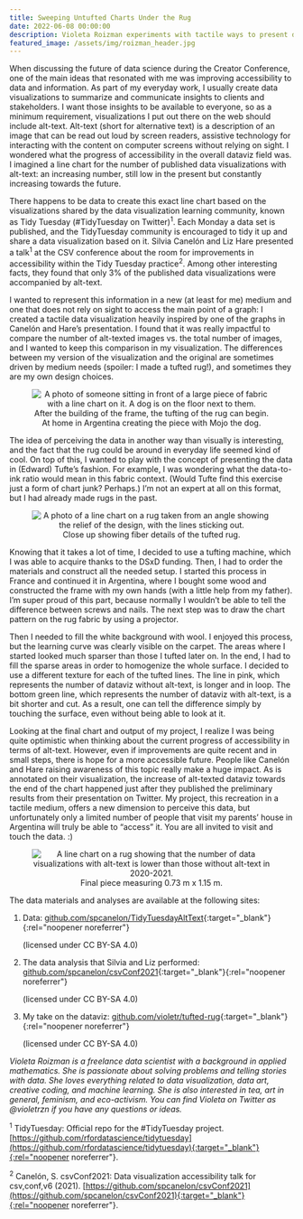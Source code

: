 ```yaml
---
title: Sweeping Untufted Charts Under the Rug
date: 2022-06-08 00:00:00
description: Violeta Roizman experiments with tactile ways to present data by creating a data viz rug.
featured_image: /assets/img/roizman_header.jpg
---
```


When discussing the future of data science during the Creator Conference, one of the main ideas that resonated with me was improving accessibility to data and information. As part of my everyday work, I usually create data visualizations to summarize and communicate insights to clients and stakeholders. I want those insights to be available to everyone, so as a minimum requirement, visualizations I put out there on the web should include alt-text. Alt-text (short for alternative text) is a description of an image that can be read out loud by screen readers, assistive technology for interacting with the content on computer screens without relying on sight. I wondered what the progress of accessibility in the overall dataviz field was. I imagined a line chart for the number of published data visualizations with alt-text: an increasing number, still low in the present but constantly increasing towards the future.

There happens to be data to create this exact line chart based on the visualizations shared by the data visualization learning community, known as Tidy Tuesday (#TidyTuesday on Twitter)<sup>1</sup>. Each Monday a data set is published, and the TidyTuesday community is encouraged to tidy it up and share a data visualization based on it. Silvia Canelón and Liz Hare presented a talk<sup>1</sup> at the CSV conference about the room for improvements in accessibility within the Tidy Tuesday practice<sup>2</sup>. Among other interesting facts, they found that only 3% of the published data visualizations were accompanied by alt-text.

I wanted to represent this information in a new (at least for me) medium and one that does not rely on sight to access the main point of a graph: I created a tactile data visualization heavily inspired by one of the graphs in Canelón and Hare’s presentation. I found that it was really impactful to compare the number of alt-texted images vs. the total number of images, and I wanted to keep this comparison in my visualization. The differences between my version of the visualization and the original are sometimes driven by medium needs (spoiler: I made a tufted rug!), and sometimes they are my own design choices.

<center>
<figure>
	<img src="../assets/img/theme/roizman_figure1.jpg" alt="A photo of someone sitting in front of a large piece of fabric with a line chart on it. A dog is on the floor next to them.">
	<figcaption>After the building of the frame, the tufting of the rug can begin. At home in Argentina creating the piece with Mojo the dog.</figcaption>
</figure>
</center>

The idea of perceiving the data in another way than visually is interesting, and the fact that the rug could be around in everyday life seemed kind of cool. On top of this, I wanted to play with the concept of presenting the data in (Edward) Tufte’s fashion. For example, I was wondering what the data-to-ink ratio would mean in this fabric context. (Would Tufte find this exercise just a form of chart junk? Perhaps.) I’m not an expert at all on this format, but I had already made rugs in the past.

<center>
<figure>
	<img src="../assets/img/theme/roizman_figure2.jpg" alt="A photo of a line chart on a rug taken from an angle showing the relief of the design, with the lines sticking out.">
	<figcaption>Close up showing fiber details of the tufted rug.</figcaption>
</figure>
</center>

Knowing that it takes a lot of time, I decided to use a tufting machine, which I was able to acquire thanks to the DSxD funding. Then, I had to order the materials and construct all the needed setup. I started this process in France and continued it in Argentina, where I bought some wood and constructed the frame with my own hands (with a little help from my father). I’m super proud of this part, because normally I wouldn’t be able to tell the difference between screws and nails. The next step was to draw the chart pattern on the rug fabric by using a projector.

Then I needed to fill the white background with wool. I enjoyed this process, but the learning curve was clearly visible on the carpet. The areas where I started looked much sparser than those I tufted later on. In the end, I had to fill the sparse areas in order to homogenize the whole surface. I decided to use a different texture for each of the tufted lines. The line in pink, which represents the number of dataviz without alt-text, is longer and in loop. The bottom green line, which represents the number of dataviz with alt-text, is a bit shorter and cut. As a result, one can tell the difference simply by touching the surface, even without being able to look at it.

Looking at the final chart and output of my project, I realize I was being quite optimistic when thinking about the current progress of accessibility in terms of alt-text. However, even if improvements are quite recent and in small steps, there is hope for a more accessible future. People like Canelón and Hare raising awareness of this topic really make a huge impact. As is annotated on their visualization, the increase of alt-texted dataviz towards the end of the chart happened just after they published the preliminary results from their presentation on Twitter. My project, this recreation in a tactile medium, offers a new dimension to perceive this data, but unfortunately only a limited number of people that visit my parents’ house in Argentina will truly be able to “access” it. You are all invited to visit and touch the data. :)

<center>
<figure>
	<img src="../assets/img/theme/roizman_figure3.jpg" alt="A line chart on a rug showing that the number of data visualizations with alt-text is lower than those without alt-text in 2020-2021.">
	<figcaption>Final piece measuring 0.73 m x 1.15 m.</figcaption>
</figure>
</center>

The data materials and analyses are available at the following sites:

1. Data: [github.com/spcanelon/TidyTuesdayAltText](https://github.com/spcanelon/TidyTuesdayAltText){:target="_blank"}{:rel="noopener noreferrer"} 
    
	(licensed under CC BY-SA 4.0)

2. The data analysis that Silvia and Liz performed:
    [github.com/spcanelon/csvConf2021](https://github.com/spcanelon/csvConf2021){:target="_blank"}{:rel="noopener noreferrer"}
    
	(licensed under CC BY-SA 4.0)
3. My take on the dataviz: [github.com/violetr/tufted-rug](https://github.com/violetr/tufted-rug){:target="_blank"}{:rel="noopener noreferrer"} 
    
	(licensed under CC BY-SA 4.0)


*Violeta Roizman is a freelance data scientist with a background in applied mathematics. She is passionate about solving problems and telling stories with data. She loves everything related to data visualization, data art, creative coding, and machine learning. She is also interested in tea, art in general, feminism, and eco-activism. You can find Violeta on Twitter as @violetrzn if you have any questions or ideas.*

<sup>1</sup> TidyTuesday: Official repo for the #TidyTuesday project. [https://github.com/rfordatascience/tidytuesday](https://github.com/rfordatascience/tidytuesday){:target="_blank"}{:rel="noopener noreferrer"}.

<sup>2</sup> Canelón, S. csvConf2021: Data visualization accessibility talk for csv,conf,v6 (2021). [https://github.com/spcanelon/csvConf2021](https://github.com/spcanelon/csvConf2021){:target="_blank"}{:rel="noopener noreferrer"}.